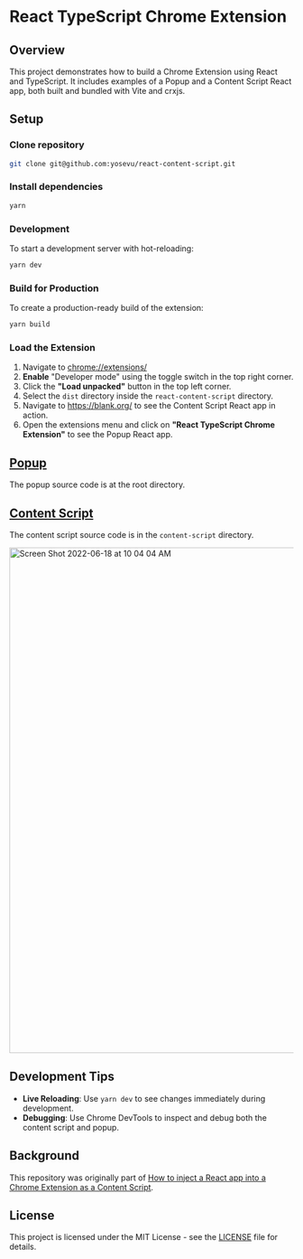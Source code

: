 # React TypeScript Chrome Extension

## Overview

This project demonstrates how to build a Chrome Extension using React and TypeScript. It includes examples of a Popup and a Content Script React app, both built and bundled with Vite and crxjs.

## Setup

### Clone repository

```sh
git clone git@github.com:yosevu/react-content-script.git
```

### Install dependencies

```sh
yarn
```

### Development

To start a development server with hot-reloading:

```sh
yarn dev
```

### Build for Production

To create a production-ready build of the extension:

```sh
yarn build
```

### Load the Extension

1. Navigate to [chrome://extensions/](chrome://extensions/)
2. **Enable** "Developer mode" using the toggle switch in the top right corner.
3. Click the **"Load unpacked"** button in the top left corner.
4. Select the `dist` directory inside the `react-content-script` directory.
5. Navigate to https://blank.org/ to see the Content Script React app in action.
6. Open the extensions menu and click on **"React TypeScript Chrome Extension"** to see the Popup React app.

## [Popup](https://developer.chrome.com/docs/extensions/mv3/user_interface/#popup)

The popup source code is at the root directory.

## [Content Script](https://developer.chrome.com/docs/extensions/mv3/content_scripts/)

The content script source code is in the `content-script` directory.

<img width="895" alt="Screen Shot 2022-06-18 at 10 04 04 AM" src="https://user-images.githubusercontent.com/16216104/174416528-6e5ad272-5faa-41d4-a717-c210ed4924b0.png">

## Development Tips

- **Live Reloading**: Use `yarn dev` to see changes immediately during development.
- **Debugging**: Use Chrome DevTools to inspect and debug both the content script and popup.

## Background

This repository was originally part of [How to inject a React app into a Chrome Extension as a Content Script](https://medium.com/@yosevu/how-to-inject-a-react-app-into-a-chrome-extension-as-a-content-script-3a038f611067).

## License

This project is licensed under the MIT License - see the [LICENSE](LICENSE) file for details.
